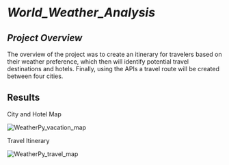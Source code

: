 # *World_Weather_Analysis*

## *Project Overview*
The overview of the project was to create an itinerary for travelers based on their weather preference, which then will identify potential travel destinations and hotels.  Finally, using the APIs a travel route will be created between four cities. 

## Results

City and Hotel Map 

![WeatherPy_vacation_map](https://user-images.githubusercontent.com/118132063/209865465-391adbaf-da4e-4c0d-9ca1-8dd7d605b565.png)


Travel Itinerary

![WeatherPy_travel_map](https://user-images.githubusercontent.com/118132063/209865430-1699a833-be22-4684-823a-36ec9422c144.png)
